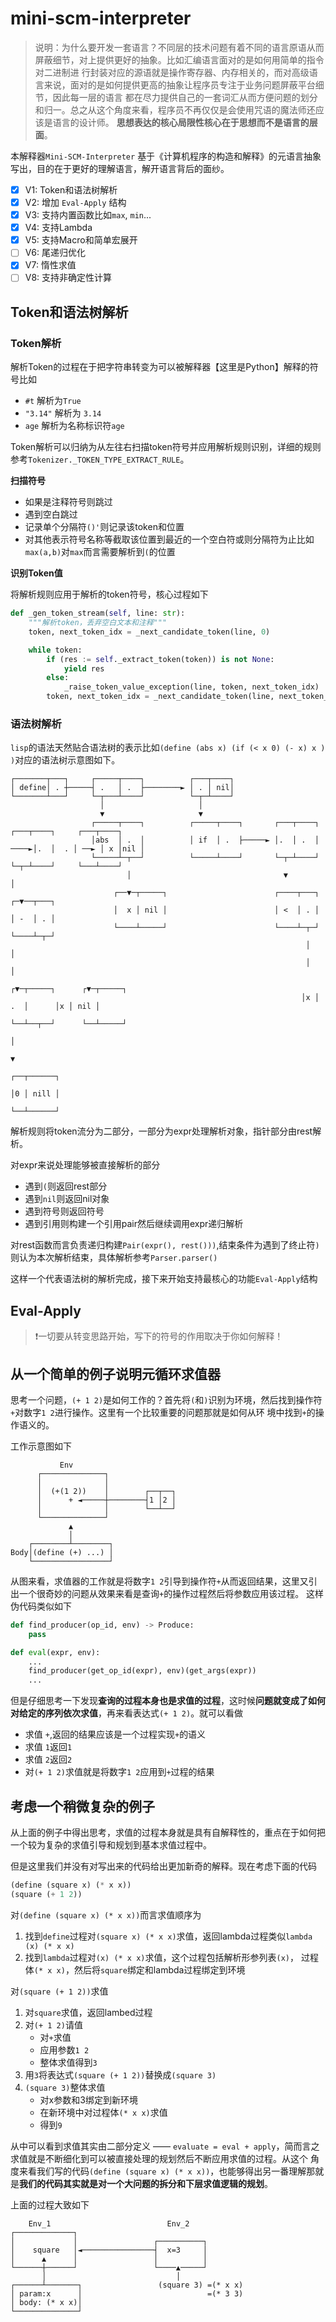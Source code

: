 # mini-scm-interpreter

> 说明：为什么要开发一套语言？不同层的技术问题有着不同的语言原语从而屏蔽细节，对上提供更好的抽象。比如汇编语言面对的是如何用简单的指令对二进制进
> 行封装对应的源语就是操作寄存器、内存相关的，而对高级语言来说，面对的是如何提供更高的抽象让程序员专注于业务问题屏蔽平台细节，因此每一层的语言
> 都在尽力提供自己的一套词汇从而方便问题的划分和归一。总之从这个角度来看，程序员不再仅仅是会使用咒语的魔法师还应该是语言的设计师。
> **思想表达的核心局限性核心在于思想而不是语言的层面**。


本解释器`Mini-SCM-Interpreter` 基于《计算机程序的构造和解释》的元语言抽象写出，目的在于更好的理解语言，解开语言背后的面纱。

- [x] V1: Token和语法树解析
- [x] V2: 增加 `Eval-Apply` 结构
- [x] V3: 支持内置函数比如`max`, `min`...
- [x] V4: 支持Lambda
- [x] V5: 支持Macro和简单宏展开
- [ ] V6: 尾递归优化
- [x] V7: 惰性求值
- [ ] V8: 支持非确定性计算

## Token和语法树解析

### Token解析

解析Token的过程在于把字符串转变为可以被解释器【这里是Python】解释的符号比如

- `#t` 解析为`True`
- `"3.14"` 解析为 `3.14`
- `age` 解析为名称标识符`age`

Token解析可以归纳为从左往右扫描token符号并应用解析规则识别，详细的规则参考`Tokenizer._TOKEN_TYPE_EXTRACT_RULE`。

**扫描符号**

- 如果是注释符号则跳过
- 遇到空白跳过
- 记录单个分隔符`()'`则记录该token和位置
- 对其他表示符号名称等截取该位置到最近的一个空白符或则分隔符为止比如`max(a,b)`对`max`而言需要解析到`(`的位置

**识别Token值**

将解析规则应用于解析的token符号，核心过程如下

```python
def _gen_token_stream(self, line: str):
    """解析token，丢弃空白文本和注释"""
    token, next_token_idx = _next_candidate_token(line, 0)

    while token:
        if (res := self._extract_token(token)) is not None:
            yield res
        else:
            _raise_token_value_exception(line, token, next_token_idx)
        token, next_token_idx = _next_candidate_token(line, next_token_idx)
```

### 语法树解析

`lisp`的语法天然贴合语法树的表示比如`(define (abs x) (if (< x 0) (- x) x ) )`对应的语法树示意图如下。


```
┌───────┬───┐     ┌─────┬────┐          ┌───┬────┐                                                  
│ define│ . ┼─────┤ .   │ .  ├────────► │ . │ nil│                                                  
└───────┴───┘     └─┬───┴────┘          └─┬─┴────┘                                                  
                    │                     │                                                         
                    ▼                     ▼                                                         
                  ┌─────┬────┐          ┌─────┬────┐       ┌───┬────┐      ┌───┬────┐     ┌───┬────┐
                  │abs  │ .  │          │ if  │ .  ├─────► │.  │ .  │ ────►│.  │  . │ ──► │ x │nil │
                  └─────┴─┬──┘          └─────┴────┘       └─┬─┴────┘      └─┬─┴────┘     └───┴────┘
                          │                                  ▼               │                      
                       ┌──▼─┬─────┐                        ┌────┬───┐      ┌─▼──┬───┐               
                       │  x │ nil │                        │ <  │ . │      │ -  │ . │               
                       └────┴─────┘                        └────┴─┬─┘      └────┴─┬─┘               
                                                                  │               │                 
                                                                  │               │                 
                                                                 ┌▼─┬─────┐      ┌▼─┬─────┐         
                                                                 │x │  .  │      │x │ nil │         
                                                                 └──┴──┬──┘      └──┴─────┘         
                                                                       │                            
                                                                       ▼                            
                                                                      ┌──┬──────┐                   
                                                                      │0 │ nill │                   
                                                                      └──┴──────┘                                                                                                                          
```

解析规则将token流分为二部分，一部分为expr处理解析对象，指针部分由rest解析。

对expr来说处理能够被直接解析的部分
- 遇到`(`则返回rest部分
- 遇到`nil`则返回nil对象
- 遇到符号则返回符号
- 遇到引用则构建一个引用pair然后继续调用expr递归解析

对rest函数而言负责递归构建`Pair(expr(), rest()))`,结束条件为遇到了终止符`)`则认为本次解析结束，具体解析参考`Parser.parser()`

这样一个代表语法树的解析完成，接下来开始支持最核心的功能`Eval-Apply`结构

## Eval-Apply

> ❗️一切要从转变思路开始，写下的符号的作用取决于你如何解释！

## 从一个简单的例子说明元循环求值器

思考一个问题，`(+ 1 2)`是如何工作的？首先将`(`和`)`识别为环境，然后找到操作符`+`对数字`1 2`进行操作。这里有一个比较重要的问题那就是如何从环
境中找到`+`的操作语义的。

工作示意图如下

```
           Env                        
      ┌──────────────┐                
      │              │                
      │  (+(1 2))    │        ┌──┬──┐ 
      │      + ◄─────┼────────┤1 │2 │ 
      │              │        └──┴──┘ 
      └──────────────┘                
             ▲                        
             │                        
    ┌────────┴────────┐               
Body│(define (+) ...) │               
    └─────────────────┘               
```

从图来看，求值器的工作就是将数字`1 2`引导到操作符`+`从而返回结果，这里又引出一个很奇妙的问题从效果来看是查询`+`的操作过程然后将参数应用该过程。
这样伪代码类似如下

``` python
def find_producer(op_id, env) -> Produce:
    pass

def eval(expr, env):
    ...
    find_producer(get_op_id(expr), env)(get_args(expr))   
    ...
```

但是仔细思考一下发现**查询的过程本身也是求值的过程**，这时候**问题就变成了如何对给定的序列依次求值**，再来看表达式`(+ 1 2)`。就可以看做

- 求值 `+`,返回的结果应该是一个过程实现`+`的语义
- 求值 `1`返回`1`
- 求值 `2`返回`2`
- 对`(+ 1 2)`求值就是将数字`1 2`应用到`+`过程的结果

## 考虑一个稍微复杂的例子

从上面的例子中得出思考，求值的过程本身就是具有自解释性的，重点在于如何把一个较为复杂的求值引导和规划到基本求值过程中。

但是这里我们并没有对写出来的代码给出更加新奇的解释。现在考虑下面的代码

```lisp
(define (square x) (* x x))
(square (+ 1 2))
```

对`(define (square x) (* x x))`而言求值顺序为
1. 找到`define`过程对`(square x) (* x x)`求值，返回lambda过程类似`lambda (x) (* x x)`
2. 找到`lambda`过程对`(x) (* x x)`求值，这个过程包括解析形参列表`(x)`， 过程体`(* x x)`，然后将`square`绑定和lambda过程绑定到环境

对`(square (+ 1 2))`求值
1. 对`square`求值，返回lambed过程
2. 对`(+ 1 2)`请值
   - 对`+`求值
   - 应用参数`1 2`
   - 整体求值得到`3`
3. 用`3`将表达式`(square (+ 1 2))`替换成`(square 3)`
4. `(square 3)`整体求值
   - 对x参数和3绑定到新环境
   - 在新环境中对过程体`(* x x)`求值
   - 得到`9`

从中可以看到求值其实由二部分定义 —— `evaluate = eval + apply`，简而言之求值就是不断细化到可以被直接处理的规划然后不断应用求值的过程。从这个
角度来看我们写的代码`(define (square x) (* x x))`，也能够得出另一番理解那就是**我们的代码其实就是对一个大问题的拆分和下层求值逻辑的规划**。

上面的过程大致如下

```
    Env_1                          Env_2        
┌─────────────┐                                     
│             │                 ┌──────────┐        
│    square   │◄────────────────┤  x=3     │        
│      ▲      │                 │          │        
└──────┼──────┘                 └────▲─────┘        
       │                             │               
┌──────┴───────┐                 (square 3) =(* x x)
│ param:x      │                            =(* 3 3)
│ body: (* x x)│                                    
└──────────────┘                                    
```


















